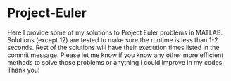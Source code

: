 # Project-Euler
Here I provide some of my solutions to Project Euler problems in MATLAB. Solutions (except 12) are tested to make sure the runtime is less than 1-2 seconds. Rest of the solutions will have their execution times listed in the commit message. Please let me know if you know any other more efficient methods to solve those problems or anything I could improve in my codes. Thank you! 

